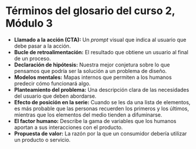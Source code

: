 # Términos del glosario del curso 2, Módulo 3

* **Llamado a la acción (CTA):** Un *prompt* visual que indica al usuario que debe pasar a la acción.
* **Bucle de retroalimentación:** El resultado que obtiene un usuario al final de un proceso.
* **Declaración de hipótesis:** Nuestra mejor conjetura sobre lo que pensamos que podría ser la solución a un problema de diseño.
* **Modelos mentales:** Mapas internos que permiten a los humanos predecir cómo funcionará algo.
* **Planteamiento del problema:** Una descripción clara de las necesidades del usuario que deben abordarse.
* **Efecto de posición en la serie:** Cuando se les da una lista de elementos, es más probable que las personas recuerden los primeros y los últimos, mientras que los elementos del medio tienden a difuminarse.
* **El factor humano:** Describe la gama de variables que los humanos aportan a sus interacciones con el producto.
* **Propuesta de valor:** La razón por la que un consumidor debería utilizar un producto o servicio.
